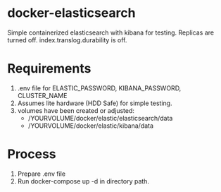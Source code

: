# docker-elasticsearch
Simple containerized elasticsearch with kibana for testing. 
Replicas are turned off.
index.translog.durability is off.


# Requirements
1. .env file for ELASTIC_PASSWORD, KIBANA_PASSWORD, CLUSTER_NAME
2. Assumes lite hardware (HDD Safe) for simple testing.
3. volumes have been created or adjusted:
     - /YOURVOLUME/docker/elastic/elasticsearch/data
     - /YOURVOLUME/docker/elastic/kibana/data
    

# Process
1. Prepare .env file
2. Run docker-compose up -d in directory path.